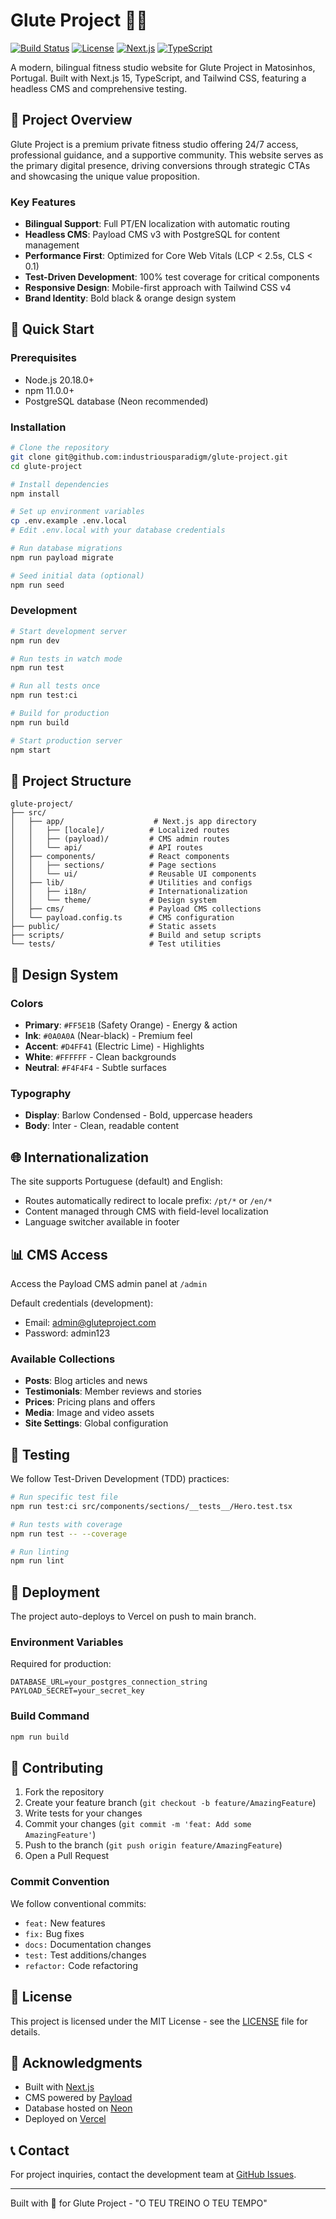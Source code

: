 # Glute Project 🏋️‍♂️

[![Build Status](https://img.shields.io/badge/build-passing-brightgreen.svg)](https://github.com/industriousparadigm/glute-project)
[![License](https://img.shields.io/badge/license-MIT-blue.svg)](LICENSE)
[![Next.js](https://img.shields.io/badge/Next.js-15.4.5-black)](https://nextjs.org/)
[![TypeScript](https://img.shields.io/badge/TypeScript-5.x-blue)](https://www.typescriptlang.org/)

A modern, bilingual fitness studio website for Glute Project in Matosinhos, Portugal. Built with Next.js 15, TypeScript, and Tailwind CSS, featuring a headless CMS and comprehensive testing.

## 🎯 Project Overview

Glute Project is a premium private fitness studio offering 24/7 access, professional guidance, and a supportive community. This website serves as the primary digital presence, driving conversions through strategic CTAs and showcasing the unique value proposition.

### Key Features

- **Bilingual Support**: Full PT/EN localization with automatic routing
- **Headless CMS**: Payload CMS v3 with PostgreSQL for content management
- **Performance First**: Optimized for Core Web Vitals (LCP < 2.5s, CLS < 0.1)
- **Test-Driven Development**: 100% test coverage for critical components
- **Responsive Design**: Mobile-first approach with Tailwind CSS v4
- **Brand Identity**: Bold black & orange design system

## 🚀 Quick Start

### Prerequisites

- Node.js 20.18.0+
- npm 11.0.0+
- PostgreSQL database (Neon recommended)

### Installation

```bash
# Clone the repository
git clone git@github.com:industriousparadigm/glute-project.git
cd glute-project

# Install dependencies
npm install

# Set up environment variables
cp .env.example .env.local
# Edit .env.local with your database credentials

# Run database migrations
npm run payload migrate

# Seed initial data (optional)
npm run seed
```

### Development

```bash
# Start development server
npm run dev

# Run tests in watch mode
npm run test

# Run all tests once
npm run test:ci

# Build for production
npm run build

# Start production server
npm start
```

## 📁 Project Structure

```
glute-project/
├── src/
│   ├── app/                    # Next.js app directory
│   │   ├── [locale]/          # Localized routes
│   │   ├── (payload)/         # CMS admin routes
│   │   └── api/               # API routes
│   ├── components/            # React components
│   │   ├── sections/          # Page sections
│   │   └── ui/                # Reusable UI components
│   ├── lib/                   # Utilities and configs
│   │   ├── i18n/              # Internationalization
│   │   └── theme/             # Design system
│   ├── cms/                   # Payload CMS collections
│   └── payload.config.ts      # CMS configuration
├── public/                    # Static assets
├── scripts/                   # Build and setup scripts
└── tests/                     # Test utilities
```

## 🎨 Design System

### Colors

- **Primary**: `#FF5E1B` (Safety Orange) - Energy & action
- **Ink**: `#0A0A0A` (Near-black) - Premium feel
- **Accent**: `#D4FF41` (Electric Lime) - Highlights
- **White**: `#FFFFFF` - Clean backgrounds
- **Neutral**: `#F4F4F4` - Subtle surfaces

### Typography

- **Display**: Barlow Condensed - Bold, uppercase headers
- **Body**: Inter - Clean, readable content

## 🌐 Internationalization

The site supports Portuguese (default) and English:

- Routes automatically redirect to locale prefix: `/pt/*` or `/en/*`
- Content managed through CMS with field-level localization
- Language switcher available in footer

## 📊 CMS Access

Access the Payload CMS admin panel at `/admin`

Default credentials (development):
- Email: admin@gluteproject.com
- Password: admin123

### Available Collections

- **Posts**: Blog articles and news
- **Testimonials**: Member reviews and stories
- **Prices**: Pricing plans and offers
- **Media**: Image and video assets
- **Site Settings**: Global configuration

## 🧪 Testing

We follow Test-Driven Development (TDD) practices:

```bash
# Run specific test file
npm run test:ci src/components/sections/__tests__/Hero.test.tsx

# Run tests with coverage
npm run test -- --coverage

# Run linting
npm run lint
```

## 🚢 Deployment

The project auto-deploys to Vercel on push to main branch.

### Environment Variables

Required for production:
```env
DATABASE_URL=your_postgres_connection_string
PAYLOAD_SECRET=your_secret_key
```

### Build Command

```bash
npm run build
```

## 🤝 Contributing

1. Fork the repository
2. Create your feature branch (`git checkout -b feature/AmazingFeature`)
3. Write tests for your changes
4. Commit your changes (`git commit -m 'feat: Add some AmazingFeature'`)
5. Push to the branch (`git push origin feature/AmazingFeature`)
6. Open a Pull Request

### Commit Convention

We follow conventional commits:
- `feat:` New features
- `fix:` Bug fixes
- `docs:` Documentation changes
- `test:` Test additions/changes
- `refactor:` Code refactoring

## 📄 License

This project is licensed under the MIT License - see the [LICENSE](LICENSE) file for details.

## 🙏 Acknowledgments

- Built with [Next.js](https://nextjs.org/)
- CMS powered by [Payload](https://payloadcms.com/)
- Database hosted on [Neon](https://neon.tech/)
- Deployed on [Vercel](https://vercel.com/)

## 📞 Contact

For project inquiries, contact the development team at [GitHub Issues](https://github.com/industriousparadigm/glute-project/issues).

---

Built with 💪 for Glute Project - "O TEU TREINO O TEU TEMPO"